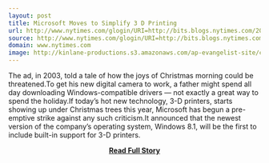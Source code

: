 ```yaml
---
layout: post
title: Microsoft Moves to Simplify 3 D Printing
url: http://www.nytimes.com/glogin/URI=http://bits.blogs.nytimes.com/2013/06/26/microsoft-moves-to-simplify-3-d-printing/&OQ=_rQ3D0&OP=a633f229Q2FQ2FsnRQ2FFvrQ2FQ20Q20Q20Q2FQ51r@YQ2F9AQ5D!
source: http://www.nytimes.com/glogin/URI=http://bits.blogs.nytimes.com/2013/06/26/microsoft-moves-to-simplify-3-d-printing/&OQ=_rQ3D0&OP=a633f229Q2FQ2FsnRQ2FFvrQ2FQ20Q20Q20Q2FQ51r@YQ2F9AQ5D!
domain: www.nytimes.com
image: http://kinlane-productions.s3.amazonaws.com/ap-evangelist-site/curated/screenshots/10388_www_nytimes_com.png
---
```


<p>The ad, in 2003, told a tale of how the joys of Christmas morning could be threatened.To get his new digital camera to work, a father might spend all day downloading Windows-compatible drivers — not exactly a great way to spend the holiday.If today’s hot new technology, 3-D printers, starts showing up under Christmas trees this year, Microsoft has begun a pre-emptive strike against any such criticism.It announced that the newest version of the company’s operating system, Windows 8.1, will be the first to include built-in support for 3-D printers.</p>
<center><p><a href="http://www.nytimes.com/glogin/URI=http://bits.blogs.nytimes.com/2013/06/26/microsoft-moves-to-simplify-3-d-printing/&OQ=_rQ3D0&OP=a633f229Q2FQ2FsnRQ2FFvrQ2FQ20Q20Q20Q2FQ51r@YQ2F9AQ5D!" style='padding:25px; font-sze:18px; font-weight: bold;'>Read Full Story</a></p></center>
